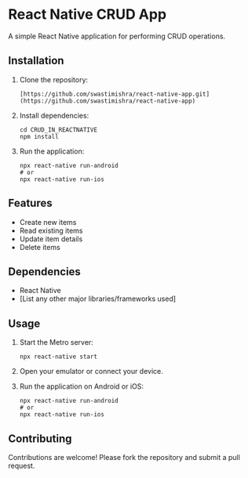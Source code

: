 # React Native CRUD App

A simple React Native application for performing CRUD operations.

## Installation

1. Clone the repository:

   ```
   [https://github.com/swastimishra/react-native-app.git](https://github.com/swastimishra/react-native-app)
   ```

2. Install dependencies:

   ```
   cd CRUD_IN_REACTNATIVE
   npm install
   ```

3. Run the application:

   ```
   npx react-native run-android
   # or
   npx react-native run-ios
   ```

## Features

- Create new items
- Read existing items
- Update item details
- Delete items

## Dependencies

- React Native
- [List any other major libraries/frameworks used]

## Usage

1. Start the Metro server:

   ```
   npx react-native start
   ```

2. Open your emulator or connect your device.

3. Run the application on Android or iOS:

   ```
   npx react-native run-android
   # or
   npx react-native run-ios
   ```

## Contributing

Contributions are welcome! Please fork the repository and submit a pull request.
